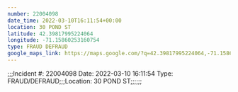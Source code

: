 ```yaml
---
number: 22004098
date_time: 2022-03-10T16:11:54+00:00
location: 30 POND ST
latitude: 42.39817995224064
longitude: -71.15860253160754
type: FRAUD DEFRAUD
google_maps_link: https://maps.google.com/?q=42.39817995224064,-71.15860253160754
---
```


;;;Incident #: 22004098  Date: 2022-03-10 16:11:54   Type: FRAUD/DEFRAUD;;;Location: 30 POND ST;;;;;;
